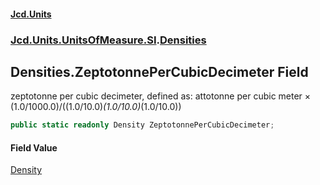 #### [Jcd.Units](index.md 'index')
### [Jcd.Units.UnitsOfMeasure.SI](Jcd.Units.UnitsOfMeasure.SI.md 'Jcd.Units.UnitsOfMeasure.SI').[Densities](Densities.md 'Jcd.Units.UnitsOfMeasure.SI.Densities')

## Densities.ZeptotonnePerCubicDecimeter Field

zeptotonne per cubic decimeter, defined as: attotonne per cubic meter × (1.0/1000.0)/((1.0/10.0)*(1.0/10.0)*(1.0/10.0))

```csharp
public static readonly Density ZeptotonnePerCubicDecimeter;
```

#### Field Value
[Density](Density.md 'Jcd.Units.UnitTypes.Density')
